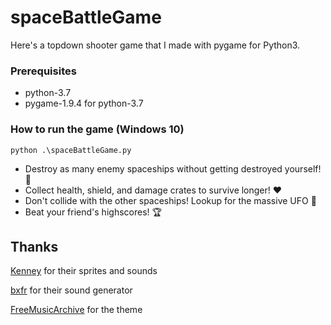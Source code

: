 # spaceBattleGame

Here's a topdown shooter game that I made with pygame for Python3.

### Prerequisites
- python-3.7
- pygame-1.9.4 for python-3.7

### How to run the game (Windows 10)
~~~
python .\spaceBattleGame.py
~~~

- Destroy as many enemy spaceships without getting destroyed yourself! 💯
- Collect health, shield, and damage crates to survive longer! ❤️
- Don't collide with the other spaceships! Lookup for the massive UFO 👾
- Beat your friend's highscores! 🏆

## Thanks
[Kenney](https://www.kenney.nl) for their sprites and sounds

[bxfr](https://www.bfxr.net) for their sound generator

[FreeMusicArchive](https://freemusicarchive.org) for the theme
